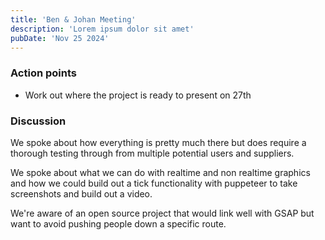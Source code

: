 ```yaml
---
title: 'Ben & Johan Meeting'
description: 'Lorem ipsum dolor sit amet'
pubDate: 'Nov 25 2024'
---
```


### Action points
- Work out where the project is ready to present on 27th

### Discussion

We spoke about how everything is pretty much there but does require a thorough testing through from multiple potential users and suppliers.

We spoke about what we can do with realtime and non realtime graphics and how we could build out a tick functionality with puppeteer to take screenshots and build out a video.

We're aware of an open source project that would link well with GSAP but want to avoid pushing people down a specific route.